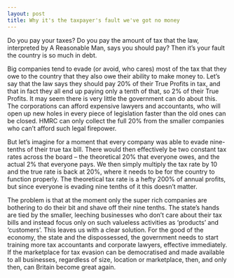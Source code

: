 ```yaml
---
layout: post
title: Why it's the taxpayer's fault we've got no money
---
```

Do you pay your taxes? Do you pay the amount of tax that the law, interpreted by A Reasonable Man, says you should pay? Then it’s your fault the country is so much in debt.

Big companies tend to evade (or avoid, who cares) most of the tax that they owe to the country that they also owe their ability to make money to. Let’s say that the law says they should pay 20% of their True Profits in tax, and that in fact they all end up paying only a tenth of that, so 2% of their True Profits. It may seem there is very little the government can do about this. The corporations can afford expensive lawyers and accountants, who will open up new holes in every piece of legislation faster than the old ones can be closed. HMRC can only collect the full 20% from the smaller companies who can’t afford such legal firepower.

But let’s imagine for a moment that every company was able to evade nine-tenths of their true tax bill. There would then effectively be two constant tax rates across the board – the theoretical 20% that everyone owes, and the actual 2% that everyone pays. We then simply multiply the tax rate by 10 and the true rate is back at 20%, where it needs to be for the country to function properly. The theoretical tax rate is a hefty 200% of annual profits, but since everyone is evading nine tenths of it this doesn’t matter.

The problem is that at the moment only the super rich companies are bothering to do their bit and shave off their nine tenths. The state’s hands are tied by the smaller, leeching businesses who don’t care about their tax bills and instead focus only on such valueless activities as ‘products’ and ‘customers’. This leaves us with a clear solution. For the good of the economy, the state and the dispossessed, the government needs to start training more tax accountants and corporate lawyers, effective immediately. If the marketplace for tax evasion can be democratised and made available to all businesses, regardless of size, location or marketplace, then, and only then, can Britain become great again.